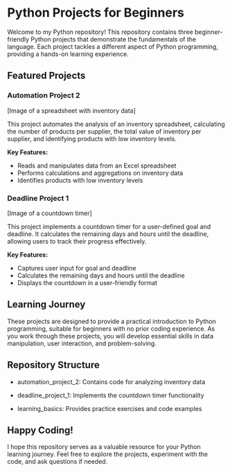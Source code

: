 # Python Projects for Beginners

Welcome to my Python repository! This repository contains three beginner-friendly Python projects that demonstrate the fundamentals of the language. Each project tackles a different aspect of Python programming, providing a hands-on learning experience.

## Featured Projects

### Automation Project 2

[Image of a spreadsheet with inventory data]

This project automates the analysis of an inventory spreadsheet, calculating the number of products per supplier, the total value of inventory per supplier, and identifying products with low inventory levels.

**Key Features:**

* Reads and manipulates data from an Excel spreadsheet
* Performs calculations and aggregations on inventory data
* Identifies products with low inventory levels

### Deadline Project 1

[Image of a countdown timer]

This project implements a countdown timer for a user-defined goal and deadline. It calculates the remaining days and hours until the deadline, allowing users to track their progress effectively.

**Key Features:**

* Captures user input for goal and deadline
* Calculates the remaining days and hours until the deadline
* Displays the countdown in a user-friendly format

## Learning Journey

These projects are designed to provide a practical introduction to Python programming, suitable for beginners with no prior coding experience.
As you work through these projects, you will develop essential skills in data manipulation, user interaction, and problem-solving.

## Repository Structure

* automation_project_2: Contains code for analyzing inventory data

* deadline_project_1: Implements the countdown timer functionality

* learning_basics: Provides practice exercises and code examples

## Happy Coding!

I hope this repository serves as a valuable resource for your Python learning journey. Feel free to explore the projects, experiment with the code, and ask questions if needed.

